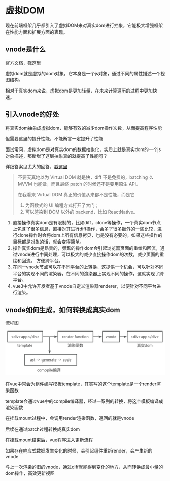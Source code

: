 # 虚拟DOM

现在前端框架几乎都引入了虚拟DOM来对真实dom进行抽象，它能极大增强框架在性能方面和扩展方面的表现。

## vnode是什么

官方文档，[戳这里](https://cn.vuejs.org/guide/extras/rendering-mechanism.html#virtual-dom)

虚拟dom就是虚拟的dom对象，它本身是一个js对象，通过不同的属性描述一个视图结构。

相对于真实dom来说，虚拟dom是更加轻量，在未来计算遍历的过程中更加快速。

## 引入vnode的好处

将真实dom抽象成虚拟dom，能够有效的减少dom操作次数，从而提高程序性能

但需要这里的提升性能，不能断言一定提升了性能

面试常问，虚拟dom是对真实dom的数据抽象化，实质上就是真实dom的一个js对象描述，那新增了这层抽象真的就提高了性能吗？

详细答案见尤大的回答，[戳这里](https://www.zhihu.com/question/31809713/answer/53544875)

>不要天真地以为 Virtual DOM 就是快，diff 不是免费的，batching 么 MVVM 也能做，而且最终 patch 的时候还不是要用原生 API。
>
>在我看来 Virtual DOM 真正的价值从来都不是性能，而是它
>
>1. 为函数式的 UI 编程方式打开了大门；
>2. 可以渲染到 DOM 以外的 backend，比如 ReactNative。

1. 直接操作真实dom是有限制的，比如diff，clone等操作，一个真实dom节点上包含了很多信息，直接对其进行diff操作，会多了很多额外的一些比较，进行clone操作时会将dom上所有信息拷贝，也是没有必要的。如果这些操作的目标都是对象的话，就会变得简单。
2. 操作真实dom是昂贵的，频繁的操作dom会引起浏览器页面的重绘和回流，通过vnode进行中间处理，可以极大的减少直接操作dom的次数，减少页面的重绘和回流。
方便跨平台。
3. 在同一vnode节点可以在不同平台的上转换，这提供一个机会，可以针对不同平台的实现不同的渲染器，在不同的渲染器上实现不同的操作，这就实现了跨平台。
4. vue3中允许开发者基于vnode自定义渲染器renderer，以便针对不同平台进行渲染。

## vnode如何生成，如何转换成真实dom

流程图

![vnode](./assets/vnode/1.jpg)

在vue中常会为组件编写模板template，其实写的这个template是一个render渲染函数

template会通过vue中的compile编译器，经过一系列的转换，将这个模板编译成渲染函数

在挂载mount过程中，会调用render渲染函数，返回的就是vnode

后续在通过patch过程转换成真实dom

在挂载mount结束后，vue程序进入更新流程

如果存在响应式数据发生变化的时候，会引起组件重新render，会产生新的vnode

与上一次渲染的旧的vnode，通过diff就能得到变化的地方，从而转换成最小量的dom操作，高效更新视图
